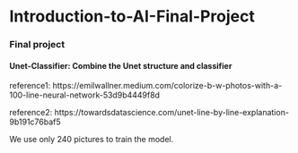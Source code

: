 # Introduction-to-AI-Final-Project
<h3>Final project</h3>
<h4>Unet-Classifier: Combine the Unet structure and classifier</h4>
<p>reference1: https://emilwallner.medium.com/colorize-b-w-photos-with-a-100-line-neural-network-53d9b4449f8d</p>
<p>reference2: https://towardsdatascience.com/unet-line-by-line-explanation-9b191c76baf5</p>
<p>We use only 240 pictures to train the model.</p>
